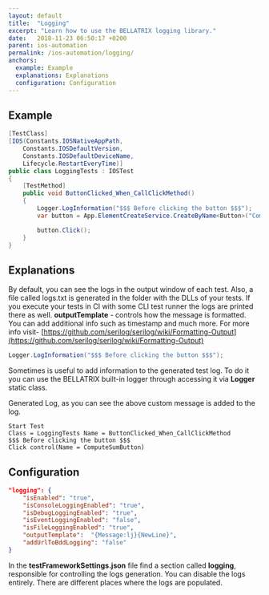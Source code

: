 ```yaml
---
layout: default
title:  "Logging"
excerpt: "Learn how to use the BELLATRIX logging library."
date:   2018-11-23 06:50:17 +0200
parent: ios-automation
permalink: /ios-automation/logging/
anchors:
  example: Example
  explanations: Explanations
  configuration: Configuration
---
```

Example
-------
```csharp
[TestClass]
[IOS(Constants.IOSNativeAppPath,
    Constants.IOSDefaultVersion,
    Constants.IOSDefaultDeviceName,
    Lifecycle.RestartEveryTime)]
public class LoggingTests : IOSTest
{
    [TestMethod]
    public void ButtonClicked_When_CallClickMethod()
    {
        Logger.LogInformation("$$$ Before clicking the button $$$");
        var button = App.ElementCreateService.CreateByName<Button>("ComputeSumButton");

        button.Click();
    }
}
```

Explanations
------------
By default, you can see the logs in the output window of each test. Also, a file called logs.txt is generated in the folder with the DLLs of your tests. If you execute your tests in CI with some CLI test runner the logs are printed there as well. **outputTemplate** - controls how the message is formatted. You can add additional info such as timestamp and much more. For more info visit- [https://github.com/serilog/serilog/wiki/Formatting-Output](https://github.com/serilog/serilog/wiki/Formatting-Output)
```csharp
Logger.LogInformation("$$$ Before clicking the button $$$");
```
Sometimes is useful to add information to the generated test log. To do it you can use the BELLATRIX built-in logger through accessing it via **Logger** static class.

Generated Log, as you can see the above custom message is added to the log.

```
Start Test
Class = LoggingTests Name = ButtonClicked_When_CallClickMethod
$$$ Before clicking the button $$$
Click control(Name = ComputeSumButton)
```

Configuration
-------------
```json
"logging": {
    "isEnabled": "true",
    "isConsoleLoggingEnabled": "true",
    "isDebugLoggingEnabled": "true",
    "isEventLoggingEnabled": "false",
    "isFileLoggingEnabled": "true",
    "outputTemplate":  "{Message:lj}{NewLine}",
    "addUrlToBddLogging": "false"
}
```
In the **testFrameworkSettings.json** file find a section called **logging**, responsible for controlling the logs generation. You can disable the logs entirely. There are different places where the logs are populated.